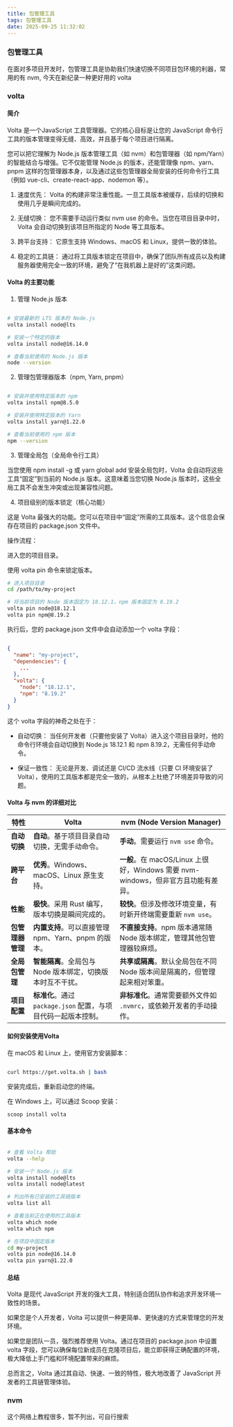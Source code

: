 ```yaml
---
title: 包管理工具
tags: 包管理工具
date: 2025-09-25 11:32:02
---
```




### 包管理工具
在面对多项目开发时，包管理工具是协助我们快速切换不同项目包环境的利器，常用的有 nvm, 今天在新纪录一种更好用的 volta 


### volta

#### 简介

Volta 是一个JavaScript 工具管理器。它的核心目标是让您的 JavaScript 命令行工具的版本管理变得无缝、高效，并且基于每个项目进行隔离。

您可以把它理解为 Node.js 版本管理工具（如 nvm）和包管理器（如 npm/Yarn）的智能结合与增强。它不仅能管理 Node.js 的版本，还能管理像 npm、yarn、pnpm 这样的包管理器本身，以及通过这些包管理器全局安装的任何命令行工具（例如 vue-cli、create-react-app、nodemon 等）。

1. 速度优先： Volta 的构建非常注重性能。一旦工具版本被缓存，后续的切换和使用几乎是瞬间完成的。

2. 无缝切换： 您不需要手动运行类似 nvm use 的命令。当您在项目目录中时，Volta 会自动切换到该项目所指定的 Node 等工具版本。

3. 跨平台支持： 它原生支持 Windows、macOS 和 Linux，提供一致的体验。

4. 稳定的工具链： 通过将工具版本锁定在项目中，确保了团队所有成员以及构建服务器使用完全一致的环境，避免了“在我机器上是好的”这类问题。


#### Volta 的主要功能

1. 管理 Node.js 版本

```bash

# 安装最新的 LTS 版本的 Node.js
volta install node@lts

# 安装一个特定的版本
volta install node@16.14.0

# 查看当前使用的 Node.js 版本
node --version

```

2. 管理包管理器版本（npm, Yarn, pnpm）

```bash

# 安装并使用特定版本的 npm
volta install npm@8.5.0

# 安装并使用特定版本的 Yarn
volta install yarn@1.22.0

# 查看当前使用的 npm 版本
npm --version

```


3. 管理全局包（全局命令行工具）

当您使用 npm install -g 或 yarn global add 安装全局包时，Volta 会自动将这些工具“固定”到当前的 Node.js 版本。这意味着当您切换 Node.js 版本时，这些全局工具不会发生冲突或出现兼容性问题。

4. 项目级别的版本锁定（核心功能）

这是 Volta 最强大的功能。您可以在项目中“固定”所需的工具版本。这个信息会保存在项目的 package.json 文件中。

操作流程：

进入您的项目目录。

使用 volta pin 命令来锁定版本。

```bash
# 进入项目目录
cd /path/to/my-project

# 将当前项目的 Node 版本固定为 18.12.1，npm 版本固定为 8.19.2
volta pin node@18.12.1
volta pin npm@8.19.2

```

执行后，您的 package.json 文件中会自动添加一个 volta 字段：

```json

{
  "name": "my-project",
  "dependencies": {
    ...
  },
  "volta": {
    "node": "18.12.1",
    "npm": "8.19.2"
  }
}

```

这个 volta 字段的神奇之处在于：

- 自动切换： 当任何开发者（只要他安装了 Volta）进入这个项目目录时，他的命令行环境会自动切换到 Node.js 18.12.1 和 npm 8.19.2，无需任何手动命令。

- 保证一致性： 无论是开发、调试还是 CI/CD 流水线（只要 CI 环境安装了 Volta），使用的工具版本都是完全一致的，从根本上杜绝了环境差异导致的问题。



#### Volta 与 nvm 的详细对比

| 特性 | Volta | nvm (Node Version Manager) |
|------|-------|----------------------------|
| **自动切换** | **自动**。基于项目目录自动切换，无需手动命令。 | **手动**。需要运行 `nvm use` 命令。 |
| **跨平台** | **优秀**。Windows、macOS、Linux 原生支持。 | **一般**。在 macOS/Linux 上很好，Windows 需要 nvm-windows，但非官方且功能有差异。 |
| **性能** | **极快**。采用 Rust 编写，版本切换是瞬间完成的。 | **较快**。但涉及修改环境变量，有时新开终端需要重新 `nvm use`。 |
| **包管理器管理** | **内置支持**。可以直接管理 npm、Yarn、pnpm 的版本。 | **不直接支持**。npm 版本通常随 Node 版本绑定，管理其他包管理器较麻烦。 |
| **全局包管理** | **智能隔离**。全局包与 Node 版本绑定，切换版本时互不干扰。 | **共享或隔离**。默认全局包在不同 Node 版本间是隔离的，但管理起来相对笨重。 |
| **项目配置** | **标准化**。通过 `package.json` 配置，与项目代码一起版本控制。 | **非标准化**。通常需要额外文件如 `.nvmrc`，或依赖开发者的手动操作。 |


#### 如何安装使用Volta

在 macOS 和 Linux 上，使用官方安装脚本：


```bash

curl https://get.volta.sh | bash

```
安装完成后，重新启动您的终端。


在 Windows 上，可以通过 Scoop 安装：

```bash
scoop install volta

```

#### 基本命令

```bash 

# 查看 Volta 帮助
volta --help

# 安装一个 Node.js 版本
volta install node@lts
volta install node@latest

# 列出所有已安装的工具链版本
volta list all

# 查看当前正在使用的工具版本
volta which node
volta which npm

# 在项目中固定版本
cd my-project
volta pin node@16.14.0
volta pin yarn@1.22.0

```


#### 总结
Volta 是现代 JavaScript 开发的强大工具，特别适合团队协作和追求开发环境一致性的场景。

如果您是个人开发者，Volta 可以提供一种更简单、更快速的方式来管理您的开发环境。

如果您是团队一员，强烈推荐使用 Volta。通过在项目的 package.json 中设置 volta 字段，您可以确保每位新成员在克隆项目后，能立即获得正确配置的环境，极大降低上手门槛和环境配置带来的麻烦。

总而言之，Volta 通过其自动、快速、一致的特性，极大地改善了 JavaScript 开发者的工具链管理体验。

### nvm

这个网络上教程很多，暂不列出，可自行搜索